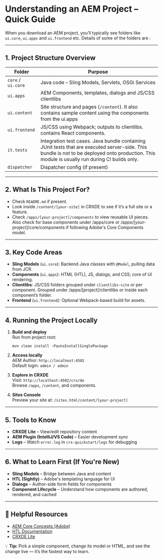 # Understanding an AEM Project – Quick Guide

When you download an AEM project, you’ll typically see folders like `ui.core`, `ui.apps` and `ui.frontend` etc. Details of some of the folders are :

---

## 1. Project Structure Overview

| Folder             | Purpose                                                                                                                                                                                        |
| ------------------ | ---------------------------------------------------------------------------------------------------------------------------------------------------------------------------------------------- |
| `core` / `ui.core` | Java code – Sling Models, Servlets, OSGi Services                                                                                                                                              |
| `ui.apps`          | AEM Components, templates, dialogs and JS/CSS clientlibs                                                                                                                                       |
| `ui.content`       | Site structure and pages (`/content`). It also contains sample content using the components from the ui.apps                                                                                   |
| `ui.frontend`      | JS/CSS using Webpack; outputs to clientlibs. contains React components.                                                                                                                        |
| `it.tests`         | Integration test cases. Java bundle containing JUnit tests that are executed server-side. This bundle is not to be deployed onto production. This module is usually run during CI builds only. |
| `dispatcher`       | Dispatcher config (if present)                                                                                                                                                                 |

---

## 2. What Is This Project For?

-   Check `README.md` if present.
-   Look inside `/content/[your-site]` in CRXDE to see if it’s a full site or a feature.
-   Check `/apps/[your-project]/components` to view reusable UI pieces. Also check for base components under /apps/core or /apps/[your-project]/core/components if following Adobe's Core Components model.

---

## 3. Key Code Areas

-   **Sling Models** (`ui.core`): Backend Java classes with `@Model`, pulling data from JCR.
-   **Components** (`ui.apps`): HTML (HTL), JS, dialogs, and CSS; core of UI rendering.
-   **Clientlibs**: JS/CSS folders grouped under `clientlibs-site` or per component. Grouped under /apps/[project]/clientlibs or inside each component’s folder.
-   **Frontend** (`ui.frontend`): Optional Webpack-based build for assets.

---

## 4. Running the Project Locally

1. **Build and deploy**  
   Run from project root:

    ```
    mvn clean install -PautoInstallSinglePackage
    ```

2. **Access locally**  
   AEM Author: `http://localhost:4502`  
   Default login: `admin / admin`

3. **Explore in CRXDE**  
   Visit: `http://localhost:4502/crx/de`  
   Browse `/apps`, `/content`, and components.

4. **Sites Console**  
   Preview your site at: `/sites.html/content/[your-project]`

---

## 5. Tools to Know

-   **CRXDE Lite** – View/edit repository content
-   **AEM Plugin (IntelliJ/VS Code)** – Easier development sync
-   **Logs** – Watch `error.log` in `crx-quickstart/logs` for debugging

---

## 6. What to Learn First (If You're New)

-   **Sling Models** – Bridge between Java and content
-   **HTL (Sightly)** – Adobe's templating language for UI
-   **Dialogs** – Author-side form fields for components
-   **Component Lifecycle** – Understand how components are authored, rendered, and cached

---

## 🔗 Helpful Resources

-   [AEM Core Concepts (Adobe)](https://experienceleague.adobe.com/docs/experience-manager.html)
-   [HTL Documentation](https://experienceleague.adobe.com/en/docs/experience-manager-htl/content/overview)
-   [CRXDE Lite](http://localhost:4502/crx/de)

💡 **Tip:** Pick a simple component, change its model or HTML, and see the change live — it’s the fastest way to learn.
